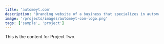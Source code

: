 ```yaml
---
title: 'automeyt.com'
description: 'Branding website of a business that specializes in automations.'
image: '/projects/images/automeyt-com-logo.png'
tags: ['sample', 'project']
---
```


This is the content for Project Two.
